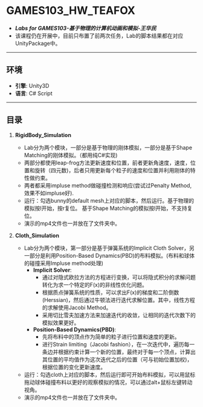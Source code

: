 # GAMES103_HW_TEAFOX
* ***Labs for GAMES103-基于物理的计算机动画和模拟-王华民***
* 该课程仍在开展中，目前只布置了前两次任务，Lab的脚本结果都在对应UnityPackage中。

***
## 环境
* **引擎**: Unity3D
* **语言**: C# Script
***

## 目录
1. **RigidBody_Simulation**  
    - Lab分为两个模块，一部分是基于物理的刚体模拟，一部分是基于Shape Matching的刚体模拟。（都用纯C#实现)
    - 两部分都使用leap-frog方法更新速度和位置，前者更新角速度，速度，位置和旋转（四元数)，后者只用更新每个粒子的速度和位置并利用刚体的特性做约束。
    - 两者都采用impluse method做碰撞检测和响应(尝试过Penalty Method,效果不如impluse好).
    - 运行：勾选bunny的default mesh上对应的脚本，然后运行。基于物理的模拟按l开始，按r复位。
    基于Shape Matching的模拟按l开始，不支持复位。
    - 演示的mp4文件也一并放在了文件夹中。

1. **Cloth_Simulation**  
    - Lab分为两个模块，第一部分是基于弹簧系统的Implicit Cloth Solver，另一部分是利用Position-Based Dynamics(PBD)的布料模拟。(布料和球体的碰撞采用Impluse method处理)
        - **Implicit Solver**:
        	- 通过对隐式欧拉方法的方程进行变换，可以将隐式积分的求解问题转化为求一个特定的F(x)的非线性优化问题。
        	- 根据质点弹簧系统的性质，可以求出F(x)的梯度和二阶倒数(Herssian)，然后通过牛顿法进行迭代求解位置。其中，线性方程的求解使用Jacobi Method。
        	- 采用切比雪夫加速方法来加速迭代的收敛，让相同的迭代次数下的模拟效果更好。
        - **Position-Based Dynamics(PBD)**:
        	- 先将布料中的顶点作为简单的粒子进行位置和速度的更新。
        	- 进行Strain limiting（Jacobi fashion），在一次迭代中，遍历每一条边并根据约束计算一个新的位置，最终对于每一个顶点，计算出其位置的平均值作为这次迭代之后的位置（可与初始位置加权)，根据位置的变化更新速度。
	- 运行：勾选cloth上对应的脚本，然后运行即可开始布料模拟，可以用鼠标拖动球体碰撞布料以更好的观察模拟的情况，可以通过alt+鼠标左键转动视角。
	- 演示的mp4文件也一并放在了文件夹中。
